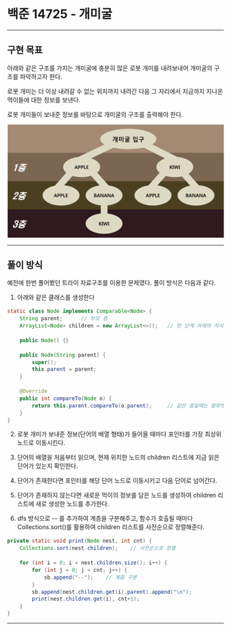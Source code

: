 # 백준 14725 - 개미굴

---

## 구현 목표

아래와 같은 구조를 가지는 개미굴에 충분히 많은 로봇 개미를 내려보내어 개미굴의 구조를 파악하고자 한다.

로봇 개미는 더 이상 내려갈 수 없는 위치까지 내려간 다음 그 자리에서 지금까지 지나온 먹이들에 대한 정보를 보낸다.

로봇 개미들이 보내준 정보를 바탕으로 개미굴의 구조를 출력해야 한다.

![ant_nest](./img/ant_nest.png)

---

## 풀이 방식

예전에 한번 풀어봤던 트라이 자료구조를 이용한 문제였다. 풀이 방식은 다음과 같다.

1. 아래와 같은 클래스를 생성한다
``` Java
static class Node implements Comparable<Node> {
    String parent;		// 부모 층
    ArrayList<Node> children = new ArrayList<>(); 	// 한 단계 아래의 자식 층
    
    public Node() {}

    public Node(String parent) {
        super();
        this.parent = parent;
    }

    @Override
    public int compareTo(Node o) {
        return this.parent.compareTo(o.parent);		// 같은 층일때는 알파벳 순서
    }
}
```

2. 로봇 개미가 보내준 정보(단어의 배열 형태)가 들어올 때마다 포인터를 가장 최상위 노드로 이동시킨다.

3. 단어의 배열을 처음부터 읽으며, 현재 위치한 노드의 children 리스트에 지금 읽은 단어가 있는지 확인한다.

4. 단어가 존재한다면 포인터를 해당 단어 노드로 이동시키고 다음 단어로 넘어간다.

5. 단어가 존재하지 않는다면 새로운 먹이의 정보를 담은 노드를 생성하여 children 리스트에 새로 생성한 노드를 추가한다.

6. dfs 방식으로 -- 를 추가하여 계층을 구분해주고, 함수가 호출될 때마다 Collections.sort()를 활용하여 children 리스트를 사전순으로 정렬해준다.

``` Java
private static void print(Node nest, int cnt) {
    Collections.sort(nest.children);	// 사전순으로 정렬
    
    for (int i = 0; i < nest.children.size(); i++) {
        for (int j = 0; j < cnt; j++) {
            sb.append("--");	// 계층 구분
        }
        sb.append(nest.children.get(i).parent).append("\n");
        print(nest.children.get(i), cnt+1);
    }
}
```

---
